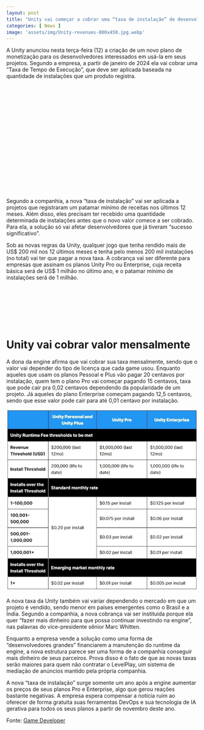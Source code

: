 ```yaml
---
layout: post
title: "Unity vai começar a cobrar uma “taxa de instalação” de desenvolvedores"
categories: [ News ]
image: 'assets/img/Unity-revenues-800x450.jpg.webp'
---
```


A Unity anunciou nesta terça-feira (12) a criação de um novo plano de monetização para os desenvolvedores interessados em usá-la em seus projetos. Segundo a empresa, a partir de janeiro de 2024 ela vai cobrar uma “Taxa de Tempo de Execução”, que deve ser aplicada baseada na quantidade de instalações que um produto registra.


<!-- QUADRADO -->
<script async src="//pagead2.googlesyndication.com/pagead/js/adsbygoogle.js"></script>
<ins class="adsbygoogle"
style="display:inline-block;width:336px;height:280px"
data-ad-client="ca-pub-2838251107855362"
data-ad-slot="5351066970"></ins>
<script>
(adsbygoogle = window.adsbygoogle || []).push({});
</script>

Segundo a companhia, a nova “taxa de instalação” vai ser aplicada a projetos que registraram um patamar mínimo de receitas nos últimos 12 meses. Além disso, eles precisam ter recebido uma quantidade determinada de instalações antes que o novo valor comece a ser cobrado. Para ela, a solução só vai afetar desenvolvedores que já tiveram “sucesso significativo”.

Sob as novas regras da Unity, qualquer jogo que tenha rendido mais de US$ 200 mil nos 12 últimos meses e tenha pelo menos 200 mil instalações (no total) vai ter que pagar a nova taxa. A cobrança vai ser diferente para empresas que assinam os planos Unity Pro ou Enterprise, cuja receita básica será de US$ 1 milhão no último ano, e o patamar mínimo de instalações será de 1 milhão.

<!-- MINI ANÚNCIO -->
<script async src="//pagead2.googlesyndication.com/pagead/js/adsbygoogle.js"></script>
<!-- Games Root -->
<ins class="adsbygoogle"
style="display:inline-block;width:730px;height:95px"
data-ad-client="ca-pub-2838251107855362"
data-ad-slot="5351066970"></ins>
<script>
(adsbygoogle = window.adsbygoogle || []).push({});
</script>

# Unity vai cobrar valor mensalmente
A dona da engine afirma que vai cobrar sua taxa mensalmente, sendo que o valor vai depender do tipo de licença que cada game usou. Enquanto aqueles que usam os planos Pessoal e Plus vão pagar 20 centavos por instalação, quem tem o plano Pro vai começar pagando 15 centavos, taxa que pode cair pra 0,02 centavos dependendo da popularidade de um projeto. Já aqueles do plano Enterprise começam pagando 12,5 centavos, sendo que esse valor pode cair para até 0,01 centavo por instalação.

![Taxas](assets/img/Unity-vai-comecar-a-cobrar-uma-taxa-de-instalacao-de-desenvolvedores-0.webp) 


A nova taxa da Unity também vai variar dependendo o mercado em que um projeto é vendido, sendo menor em países emergentes como o Brasil e a Índia. Segundo a companhia, a nova cobrança vai ser instituída porque ela quer “fazer mais dinheiro para que possa continuar investindo na engine”, nas palavras do vice-presidente sênior Marc Whitten.

Enquanto a empresa vende a solução como uma forma de “desenvolvedores grandes” financiarem a manutenção do runtime da engine, a nova estrutura parece ser uma forma de a companhia conseguir mais dinheiro de seus parceiros. Prova disso é o fato de que as novas taxas serão maiores para quem não contratar o LevelPlay, um sistema de mediação de anúncios mantido pela própria companhia.

A nova “taxa de instalação” surge somente um ano após a engine aumentar os preços de seus planos Pro e Enterprise, algo que gerou reações bastante negativas. A empresa espera compensar a notícia ruim ao oferecer de forma gratuita suas ferramentas DevOps e sua tecnologia de IA gerativa para todos os seus planos a partir de novembro deste ano.

<!-- RETANGULO LARGO 2 -->
<script async src="//pagead2.googlesyndication.com/pagead/js/adsbygoogle.js"></script>
<ins class="adsbygoogle"
style="display:block; text-align:center;"
data-ad-layout="in-article"
data-ad-format="fluid"
data-ad-client="ca-pub-2838251107855362"
data-ad-slot="8549252987"></ins>
<script>
(adsbygoogle = window.adsbygoogle || []).push({});
</script>

Fonte: [Game Developer](https://www.gamedeveloper.com/business/unity-to-start-charging-fee-pegged-to-game-installs#close-modal)


